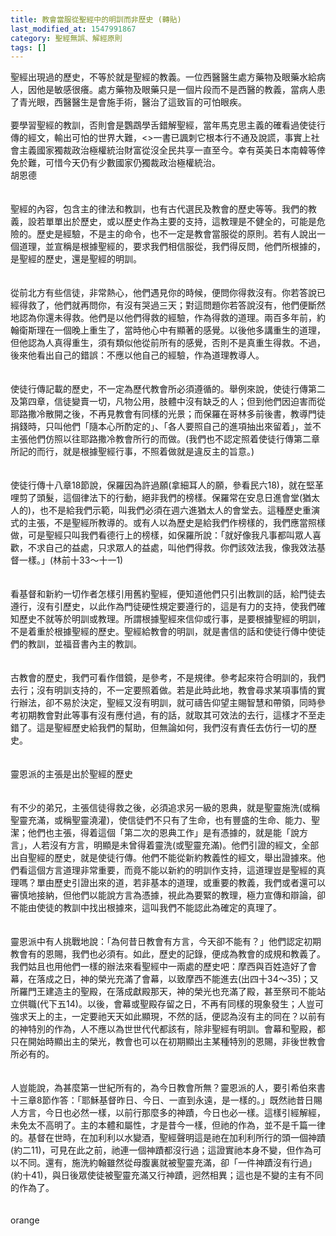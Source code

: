 ```yaml
---
title: 教會當服從聖經中的明訓而非歷史 (轉貼)
last_modified_at: 1547991867
category: 聖經無誤、解經原則
tags: []
---
```


<p>聖經出現過的歷史，不等於就是聖經的教義。一位西醫醫生處方藥物及眼藥水給病人，因他是敏感很癢。處方藥物及眼藥只是一個片段而不是西醫的教義，當病人患了青光眼，西醫醫生是會施手術，醫治了這致盲的可怕眼疾。<br/><br/>要學習聖經的教訓，否則會是鸚鵡學舌錯解聖經，當年馬克思主義的確看過使徒行傳的經文，輸出可怕的世界大難，&lt;&gt;一書已諷刺它根本行不通及說謊，事實上社會主義國家獨裁政治極權統治財富從沒全民共享一直至今。幸有英美日本南韓等倖免於難，可惜今天仍有少數國家仍獨裁政治極權統治。<br/><!--more-->胡恩德<br/><br/><br/>聖經的內容，包含主的律法和教訓，也有古代選民及教會的歷史等等。我們的教義，設若單單出於歷史，或以歷史作為主要的支持，這教理是不健全的，可能是危險的。歷史是經驗，不是主的命令，也不一定是教會當服從的原則。若有人說出一個道理，並宣稱是根據聖經的，要求我們相信服從，我們得反問，他們所根據的，是聖經的歷史，還是聖經的明訓。<br/><br/><br/>從前北方有些信徒，非常熱心，他們遇見你的時候，便問你得救沒有。你若答說已經得救了，他們就再問你，有沒有哭過三天；對這問題你若答說沒有，他們便斷然地認為你還未得救。他們是以他們得救的經驗，作為得救的道理。兩百多年前，約翰衛斯理在一個晚上重生了，當時他心中有顯著的感覺。以後他多講重生的道理，但他認為人真得重生，須有類似他從前所有的感覺，否則不是真重生得救。不過，後來他看出自己的錯誤：不應以他自己的經驗，作為道理教導人。<br/><br/><br/>使徒行傳記載的歷史，不一定為歷代教會所必須遵循的。舉例來說，使徒行傳第二及第四章，信徒變賣一切，凡物公用，肢體中沒有缺乏的人；但到他們因迫害而從耶路撒冷散開之後，不再見教會有同樣的光景；而保羅在哥林多前後書，教導門徒捐錢時，只叫他們「隨本心所酌定的」、「各人要照自己的進項抽出來留着」，並不主張他們仿照以往耶路撒冷教會所行的而做。(我們也不認定照着使徒行傳第二章所記的而行，就是根據聖經行事，不照着做就是違反主的旨意。)<br/><br/><br/>使徒行傳十八章18節說，保羅因為許過願(拿細耳人的願，參看民六18)，就在堅革哩剪了頭髮，這個律法下的行動，絕非我們的榜樣。保羅常在安息日進會堂(猶太人的)，也不是給我們示範，叫我們必須在週六進猶太人的會堂去。這種歷史重演式的主張，不是聖經所教導的。或有人以為歷史是給我們作榜樣的，我們應當照樣做，可是聖經只叫我們看德行上的榜樣，如保羅所說：「就好像我凡事都叫眾人喜歡，不求自己的益處，只求眾人的益處，叫他們得救。你們該效法我，像我效法基督一樣。」(林前十33～十一1)<br/> <br/><br/>看基督和新約一切作者怎樣引用舊約聖經，便知道他們只引出教訓的話，給門徒去遵行，沒有引歷史，以此作為門徒硬性規定要遵行的，這是有力的支持，使我們確知歷史不就等於明訓或教理。所謂根據聖經來信仰或行事，是要根據聖經的明訓，不是着重於根據聖經的歷史。聖經給教會的明訓，就是書信的話和使徒行傳中使徒們的教訓，並福音書內主的教訓。<br/><br/><br/>古教會的歷史，我們可看作借鏡，是參考，不是規律。參考起來符合明訓的，我們去行；沒有明訓支持的，不一定要照着做。若是此時此地，教會尋求某項事情的實行辦法，卻不易於決定，聖經又沒有明訓，就可禱告仰望主賜智慧和帶領，同時參考初期教會對此等事有沒有應付過，有的話，就取其可效法的去行，這樣才不至走錯了。這是聖經歷史給我們的幫助，但無論如何，我們沒有責任去仿行一切的歷史。<br/><br/><br/>靈恩派的主張是出於聖經的歷史<br/><br/><br/>有不少的弟兄，主張信徒得救之後，必須追求另一級的恩典，就是聖靈施洗(或稱聖靈充滿，或稱聖靈澆灌)，使信徒們不只有了生命，也有豐盛的生命、能力、聖潔；他們也主張，得着這個「第二次的恩典工作」是有憑據的，就是能「說方言」，人若沒有方言，明顯是未曾得着靈洗(或聖靈充滿)。他們引證的經文，全部出自聖經的歷史，就是使徒行傳。他們不能從新約教義性的經文，舉出證據來。他們看這個方言道理非常重要，而竟不能以新約的明訓作支持，這道理豈是聖經的真理嗎？單由歷史引證出來的道，若非基本的道理，或重要的教義，我們或者還可以審慎地接納，但他們以能說方言為憑據，視此為要緊的教理，極力宣傳和辯論，卻不能由使徒的教訓中找出根據來，這叫我們不能認此為確定的真理了。<br/><br/><br/>靈恩派中有人挑戰地說：「為何昔日教會有方言，今天卻不能有？」他們認定初期教會有的恩賜，我們也必須有。如此，歷史的記錄，便成為教會的成規和教義了。我們姑且也用他們一樣的辦法來看聖經中一兩處的歷史吧：摩西與百姓造好了會幕，在落成之日，神的榮光充滿了會幕，以致摩西不能進去(出四十34～35)；又所羅門王建造主的聖殿，在落成獻殿那天，神的榮光也充滿了殿，甚至祭司不能站立供職(代下五14)。以後，會幕或聖殿存留之日，不再有同樣的現象發生；人豈可強求天上的主，一定要祂天天如此顯現，不然的話，便認為沒有主的同在？以前有的神特別的作為，人不應以為世世代代都該有，除非聖經有明訓。會幕和聖殿，都只在開始時顯出主的榮光，教會也可以在初期顯出主某種特別的恩賜，非後世教會所必有的。<br/><br/><br/>人豈能說，為甚麼第一世紀所有的，為今日教會所無？靈恩派的人，要引希伯來書十三章8節作答：「耶穌基督昨日、今日、一直到永遠，是一樣的。」既然祂昔日賜人方言，今日也必然一樣，以前行那麼多的神蹟，今日也必一樣。這樣引經解經，未免太不高明了。主的本體和屬性，才是昔今一樣，但祂的作為，並不是千篇一律的。基督在世時，在加利利以水變酒，聖經聲明這是祂在加利利所行的頭一個神蹟(約二11)，可見在此之前，祂連一個神蹟都沒行過；這證實祂本身不變，但作為可以不同。還有，施洗約翰雖然從母腹裏就被聖靈充滿，卻「一件神蹟沒有行過」(約十41)，與日後眾使徒被聖靈充滿又行神蹟，迥然相異；這也是不變的主有不同的作為了。<br/><br/><br/>orange<br/></p>